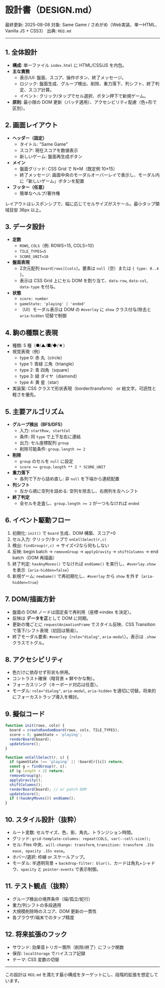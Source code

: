 # 設計書（DESIGN.md）

最終更新: 2025-08-08
対象: Same Game / さめがめ（Web実装、単一HTML、Vanilla JS + CSS3）
出典: `REQ.md`

---

## 1. 全体設計
- **構成**: 単一ファイル `index.html` に HTML/CSS/JS を内包。
- **主な責務**
  - 表示/UI: 盤面、スコア、操作ボタン、終了メッセージ。
  - ロジック: 盤面生成、グループ検出、削除、重力落下、列シフト、終了判定、スコア計算。
  - イベント: クリック/タップでセル選択、ボタン押下で新規ゲーム。
- **原則**: 最小限の DOM 更新（バッチ適用）、アクセシビリティ配慮（色+形で区別）。

## 2. 画面レイアウト
- **ヘッダー（固定）**
  - タイトル: "Same Game"
  - スコア: 現在スコアを数値表示
  - 新しいゲーム: 盤面再生成ボタン
- **メイン**
  - 盤面グリッド: CSS Grid で N×M（既定例 10×15）
  - 終了メッセージ: 画面中央のモーダルオーバーレイで表示し、モーダル内に「新しいゲーム」ボタンを配置
- **フッター（任意）**
  - 簡単なヘルプ/著作権

レイアウトはレスポンシブで、幅に応じてセルサイズがスケール。最小タップ領域目安 36px 以上。

## 3. データ設計
- **定数**
  - `ROWS`, `COLS`（例: ROWS=15, COLS=10）
  - `TILE_TYPES=5`
  - `SCORE_UNIT=10`
- **盤面表現**
  - 2次元配列 `board[rows][cols]`。要素は `null`（空）または `{ type: 0..4 }`。
  - 表示は CSS Grid 上にセル DOM を割り当て、`data-row`, `data-col`, `data-type` を付与。
- **状態**
  - `score: number`
  - `gameState: 'playing' | 'ended'`
  - （UI）モーダル表示は DOM の `#overlay` に `show` クラス付与/除去と `aria-hidden` 切替で制御

## 4. 駒の種類と表現
- 種類: 5 種（●/▲/■/◆/★）
- 視覚表現（例）
  - type 0: 赤 丸（circle）
  - type 1: 青緑 三角（triangle）
  - type 2: 青 四角（square）
  - type 3: 緑 ダイヤ（diamond）
  - type 4: 黄 星（star）
- 実装案: CSS クラスで形状表現（border/transform） or 絵文字。可読性と軽さを優先。

## 5. 主要アルゴリズム
- **グループ検出（BFS/DFS）**
  - 入力: `startRow, startCol`
  - 条件: 同 `type` で上下左右に連結
  - 出力: セル座標配列 `group`
  - 削除可能条件: `group.length >= 2`
- **削除**
  - `group` のセルを `null` に設定
  - `score += group.length ** 2 * SCORE_UNIT`
- **重力落下**
  - 各列で下から詰め直し: 非 `null` を下端から連続配置
- **列シフト**
  - 左から順に空列を詰める: 空列を除去し、右側列を左へシフト
- **終了判定**
  - 全セルを走査し、`group.length >= 2` が一つもなければ `ended`

## 6. イベント駆動フロー
1. 初期化: `init()` で `board` 生成、DOM 構築、スコア=0
2. セル入力: クリック/タップで `onCellSelect(r,c)`
3. 検出: `findGroup(r,c)` → サイズ<2なら何もしない
4. 反映: begin batch → `removeGroup` → `applyGravity` → `shiftColumns` → end batch（DOM 再描画）
5. 終了判定: `hasAnyMoves()` でなければ `endGame()` を実行し、`#overlay.show` を表示（`aria-hidden=false`）
6. 新規ゲーム: `newGame()` で再初期化し、`#overlay` から `show` を外す（`aria-hidden=true`）

## 7. DOM/描画方針
- 盤面の DOM ノードは固定長で再利用（座標→index を決定）。
- 反映は **データを正**として DOM に同期。
- 更新の塊ごとに `requestAnimationFrame` でスタイル反映、CSS Transition で落下/シフト表現（初回は簡易）。
 - 終了モーダル要素: `#overlay`（`role="dialog"`, `aria-modal`）。表示は `.show` クラスでトグル。

## 8. アクセシビリティ
- 色だけに依存せず形状も併用。
- コントラスト確保（暗背景 × 鮮やかな駒）。
- フォーカスリング（キーボード対応は任意）。
 - モーダル: `role="dialog"`, `aria-modal`, `aria-hidden` を適切に切替。将来的にフォーカストラップ導入を検討。

## 9. 擬似コード
```js
function init(rows, cols) {
  board = createRandomBoard(rows, cols, TILE_TYPES);
  score = 0; gameState = 'playing';
  renderBoard(board);
  updateScore();
}

function onCellSelect(r, c) {
  if (gameState !== 'playing' || !board[r][c]) return;
  const g = findGroup(r, c);
  if (g.length < 2) return;
  removeGroup(g);
  applyGravity();
  shiftColumns();
  renderBoard(board); // or patch DOM
  updateScore();
  if (!hasAnyMoves()) endGame();
}
```

## 10. スタイル設計（抜粋）
- ルート変数: セルサイズ、色、影、角丸、トランジション時間。
- グリッド: `grid-template-columns: repeat(COLS, var(--cell-size));`
- セル: Flex 中央、`will-change: transform`, `transition: transform .15s ease, opacity .15s ease`。
- ホバー/選択: 枠線 or スケールアップ。
 - モーダル: 半透明背景 + `backdrop-filter: blur()`、カードは角丸+シャドウ、`opacity` と `pointer-events` で表示制御。

## 11. テスト観点（抜粋）
- グループ検出の境界条件（端/孤立/蛇行）
- 重力/列シフトの多段適用
- 大規模削除時のスコア、DOM 更新の一貫性
- 各ブラウザ/端末でのタップ精度

## 12. 将来拡張のフック
- サウンド: 効果音トリガー箇所（削除/終了）にフック関数
- 保存: `localStorage` でハイスコア記録
- テーマ: CSS 変数の切替

---
この設計は `REQ.md` を満たす最小構成をターゲットにし、段階的拡張を想定しています。
